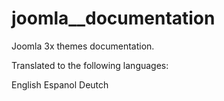 joomla__documentation
=====================

Joomla 3x themes documentation.

Translated to the following languages: 

English 
Espanol
Deutch
